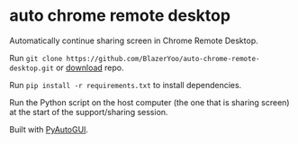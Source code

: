 # auto chrome remote desktop
Automatically continue sharing screen in Chrome Remote Desktop.

Run `git clone https://github.com/BlazerYoo/auto-chrome-remote-desktop.git` or [download](https://github.com/BlazerYoo/auto-chrome-remote-desktop/archive/refs/heads/main.zip) repo.

Run `pip install -r requirements.txt` to install dependencies.

Run the Python script on the host computer (the one that is sharing screen) at the start of the support/sharing session.

Built with [PyAutoGUI](https://github.com/asweigart/pyautogui/).